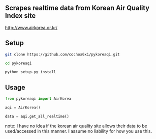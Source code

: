 ## Scrapes realtime data from Korean Air Quality Index site

http://www.airkorea.or.kr/

## Setup

```bash
git clone https://github.com/cochoa0x1/pykoreaqi.git

cd pykoreaqi

python setup.py install 
```

## Usage

```python
from pykoreaqi import AirKorea

aqi = AirKorea()

data = aqi.get_all_realtime()
```

note: I have no idea if the korean air quality site allows their data to be used/accessed in this manner. I assume no liability for how you use this.
